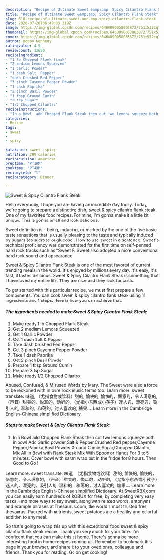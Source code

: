 ```yaml
---
description: "Recipe of Ultimate Sweet &amp;amp; Spicy Cilantro Flank Steak"
title: "Recipe of Ultimate Sweet &amp;amp; Spicy Cilantro Flank Steak"
slug: 618-recipe-of-ultimate-sweet-and-amp-spicy-cilantro-flank-steak
date: 2020-07-28T06:49:03.319Z
image: https://img-global.cpcdn.com/recipes/6460890058063872/751x532cq70/sweet-spicy-cilantro-flank-steak-recipe-main-photo.jpg
thumbnail: https://img-global.cpcdn.com/recipes/6460890058063872/751x532cq70/sweet-spicy-cilantro-flank-steak-recipe-main-photo.jpg
cover: https://img-global.cpcdn.com/recipes/6460890058063872/751x532cq70/sweet-spicy-cilantro-flank-steak-recipe-main-photo.jpg
author: Bobby Kennedy
ratingvalue: 4.9
reviewcount: 13650
recipeingredient:
- "1 lb Chopped Flank Steak"
- "2 medium Lemons Squeezed"
- "1 Garlic Powder"
- "1 dash Salt  Pepper"
- "dash Crushed Red Pepper"
- "3 pinch Cayenne Pepper Powder"
- "1 dash Paprika"
- "2 pinch Basil Powder"
- "1 tbsp Ground Cumin"
- "3 tsp Sugar"
- "1/2 Chopped Cilantro"
recipeinstructions:
- "In a Bowl  add Chopped Flank Steak then cut two lemons squeeze both in bowl Add Garlic powder,Salt &amp; Pepper,Crushed Red pepper,Cayenne Pepper,Paprika,Basil Powder,Ground Cumin,Sugar,Chopped Cilantro, Mix All In Bowl with Flank Steak Mix With Spoon or Hands For 3 to 5 minutes. Cover bowl with saran wrap put in the fridge for 8 hours. Then Good to Go !"
categories:
- Recipe
tags:
- sweet
- 
- spicy

katakunci: sweet  spicy 
nutrition: 299 calories
recipecuisine: American
preptime: "PT19M"
cooktime: "PT49M"
recipeyield: "1"
recipecategory: Dinner

---
```



![Sweet &amp; Spicy Cilantro Flank Steak](https://img-global.cpcdn.com/recipes/6460890058063872/751x532cq70/sweet-spicy-cilantro-flank-steak-recipe-main-photo.jpg)

Hello everybody, I hope you are having an incredible day today. Today, we're going to prepare a distinctive dish, sweet &amp; spicy cilantro flank steak. One of my favorites food recipes. For mine, I'm gonna make it a little bit unique. This is gonna smell and look delicious.

Sweet definition is - being, inducing, or marked by the one of the five basic taste sensations that is usually pleasing to the taste and typically induced by sugars (as sucrose or glucose). How to use sweet in a sentence. Sweet&#39;s technical proficiency was demonstrated for the first time on self-penned hard rock tracks such as &#34;Sweet F. Sweet also adopted a more conventional hard rock sound and appearance.

Sweet &amp; Spicy Cilantro Flank Steak is one of the most favored of current trending meals in the world. It's enjoyed by millions every day. It's easy, it's fast, it tastes delicious. Sweet &amp; Spicy Cilantro Flank Steak is something that I have loved my entire life. They are nice and they look fantastic.


To get started with this particular recipe, we must first prepare a few components. You can cook sweet &amp; spicy cilantro flank steak using 11 ingredients and 1 steps. Here is how you can achieve that.

<!--inarticleads1-->

##### The ingredients needed to make Sweet &amp; Spicy Cilantro Flank Steak:

1. Make ready 1 lb Chopped Flank Steak
1. Get 2 medium Lemons Squeezed
1. Get 1 Garlic Powder
1. Get 1 dash Salt &amp; Pepper
1. Take dash Crushed Red Pepper
1. Get 3 pinch Cayenne Pepper Powder
1. Take 1 dash Paprika
1. Get 2 pinch Basil Powder
1. Prepare 1 tbsp Ground Cumin
1. Prepare 3 tsp Sugar
1. Make ready 1/2 Chopped Cilantro


Abused, Confused, &amp; Misused Words by Mary. The Sweet were also a force to be reckoned with in pure rock music terms too. Learn more. sweet translate: 味道, （尤指食物或饮料）甜的, 愉快的, 愉快的，惬意的，令人满意的, （声音）甜美的，悦耳的，动听的, （尤指小东西或小孩子）迷人的，漂亮的，吸引人的, 温和的，和蔼的，讨人喜欢的, 糖果…. Learn more in the Cambridge English-Chinese simplified Dictionary. 

<!--inarticleads2-->

##### Steps to make Sweet &amp; Spicy Cilantro Flank Steak:

1. In a Bowl  add Chopped Flank Steak then cut two lemons squeeze both in bowl Add Garlic powder,Salt &amp; Pepper,Crushed Red pepper,Cayenne Pepper,Paprika,Basil Powder,Ground Cumin,Sugar,Chopped Cilantro, Mix All In Bowl with Flank Steak Mix With Spoon or Hands For 3 to 5 minutes. Cover bowl with saran wrap put in the fridge for 8 hours. Then Good to Go !


Learn more. sweet translate: 味道, （尤指食物或饮料）甜的, 愉快的, 愉快的，惬意的，令人满意的, （声音）甜美的，悦耳的，动听的, （尤指小东西或小孩子）迷人的，漂亮的，吸引人的, 温和的，和蔼的，讨人喜欢的, 糖果…. Learn more in the Cambridge English-Chinese simplified Dictionary. At SweetRBX.com you can easily earn hundreds of ROBUX for free, by completing very easy tasks. Find more ways to say sweet, along with related words, antonyms and example phrases at Thesaurus.com, the world&#39;s most trusted free thesaurus. Packed with nutrients, sweet potatoes are a healthy and colorful addition to any meal. 

So that's going to wrap this up with this exceptional food sweet &amp; spicy cilantro flank steak recipe. Thank you very much for your time. I'm confident that you can make this at home. There's gonna be more interesting food in home recipes coming up. Remember to bookmark this page in your browser, and share it to your loved ones, colleague and friends. Thank you for reading. Go on get cooking!

